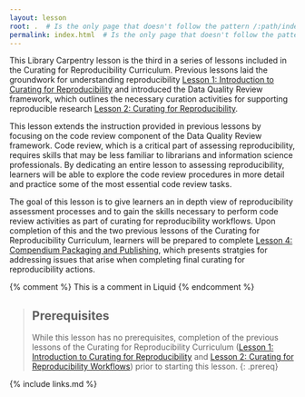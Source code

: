 ```yaml
---
layout: lesson
root: .  # Is the only page that doesn't follow the pattern /:path/index.html
permalink: index.html  # Is the only page that doesn't follow the pattern /:path/index.html
---
```

This Library Carpentry lesson is the third in a series of lessons included in the Curating for Reproducibility Curriculum. Previous lessons laid the groundwork for understanding reproducibility [Lesson 1: Introduction to Curating for Reproducibility]() and introduced the Data Quality Review framework, which outlines the necessary curation activities for supporting reproducible research [Lesson 2: Curating for Reproducibility](). 

This lesson extends the instruction provided in previous lessons by focusing on the code review component of the Data Quality Review framework. Code review, which is a critical part of assessing reproducibility, requires skills that may be less familiar to librarians and information science professionals. By dedicating an entire lesson to assessing reproducibility, learners will be able to explore the code review procedures in more detail and practice some of the most essential code review tasks.

The goal of this lesson is to give learners an in depth view of reproducibility assessment processes and to gain the skills necessary to perform code review activities as part of curating for reproducibility workflows. Upon completion of this and the two previous lessons of the Curating for Reproducibility Curriculum, learners will be prepared to complete [Lesson 4: Compendium Packaging and Publishing](), which presents stratgies for addressing issues that arise when completing final curating for reproducibility actions. 

<!-- this is an html comment -->

{% comment %} This is a comment in Liquid {% endcomment %}

> ## Prerequisites
>
> While this lesson has no prerequisites, completion of the previous lessons of the Curating for Reproducibility Curriculum ([Lesson 1: Introduction to Curating for Reproducibility]() and [Lesson 2: Curating for Reproducibility Workflows]()) prior to starting this lesson.
{: .prereq}

{% include links.md %}
